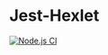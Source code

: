 # Jest-Hexlet
[![Node.js CI](https://github.com/Nevelskoy/Jest-Hexlet/workflows/Node%20CI/badge.svg)](https://github.com/Nevelskoy/Jest-Hexlet/actions)
